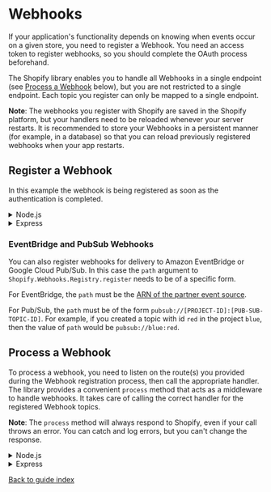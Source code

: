 # Webhooks

If your application's functionality depends on knowing when events occur on a given store, you need to register a Webhook. You need an access token to register webhooks, so you should complete the OAuth process beforehand.

The Shopify library enables you to handle all Webhooks in a single endpoint (see [Process a Webhook](#process-a-webhook) below), but you are not restricted to a single endpoint. Each topic you register can only be mapped to a single endpoint.

**Note**: The webhooks you register with Shopify are saved in the Shopify platform, but your handlers need to be reloaded whenever your server restarts. It is recommended to store your Webhooks in a persistent manner (for example, in a database) so that you can reload previously registered webhooks when your app restarts.

## Register a Webhook

In this example the webhook is being registered as soon as the authentication is completed.

<details>
<summary>Node.js</summary>

```typescript
  } // end of if (pathName === '/login')

  // Register webhooks after OAuth completes
  if (pathName === '/auth/callback') {
    try {
      await Shopify.Auth.validateAuthCallback(request, response, query as AuthQuery);

      const handleWebhookRequest = async (topic: string, shop: string, webhookRequestBody: Buffer) => {
        // this handler is triggered when a webhook is sent by the Shopify platform to your application
      }

      const currentSession = await Shopify.Utils.loadCurrentSession(request, response);

      // See https://shopify.dev/docs/admin-api/graphql/reference/events/webhooksubscriptiontopic for a list of available topics
      const resp = await Shopify.Webhooks.Registry.register({
        path: '/webhooks',
        topic: 'PRODUCTS_CREATE',
        accessToken: currentSession.accessToken,
        shop: currentSession.shop,
        webhookHandler: handleWebhookRequest
      });
      response.writeHead(302, { 'Location': '/' });
      response.end();
    }
    catch (e) {
      ...
```

</details>

<details>
<summary>Express</summary>

```ts
// Register webhooks after OAuth completes
app.get('/auth/callback', async (req, res) => {
  try {
    await Shopify.Auth.validateAuthCallback(
      req,
      res,
      req.query as unknown as AuthQuery,
    ); // req.query must be cast to unkown and then AuthQuery in order to be accepted

    const handleWebhookRequest = async (
      topic: string,
      shop: string,
      webhookRequestBody: Buffer,
    ) => {
      // this handler is triggered when a webhook is sent by the Shopify platform to your application
    };

    const currentSession = await Shopify.Utils.loadCurrentSession(
      req,
      res,
    );

    // See https://shopify.dev/docs/admin-api/graphql/reference/events/webhooksubscriptiontopic for a list of available topics
    const resp = await Shopify.Webhooks.Registry.register({
      path: '/webhooks',
      topic: 'PRODUCTS_CREATE',
      accessToken: currentSession.accessToken,
      shop: currentSession.shop,
      webhookHandler: handleWebhookRequest,
    });
  } catch (error) {
    console.error(error); // in practice these should be handled more gracefully
  }
  return res.redirect('/'); // wherever you want your user to end up after OAuth completes
});
```

</details>

### EventBridge and PubSub Webhooks

You can also register webhooks for delivery to Amazon EventBridge or Google Cloud
Pub/Sub. In this case the `path` argument to
`Shopify.Webhooks.Registry.register` needs to be of a specific form.

For EventBridge, the `path` must be the [ARN of the partner event
source](https://docs.aws.amazon.com/eventbridge/latest/APIReference/API_EventSource.html).

For Pub/Sub, the `path` must be of the form
`pubsub://[PROJECT-ID]:[PUB-SUB-TOPIC-ID]`. For example, if you created a topic
with id `red` in the project `blue`, then the value of `path` would be
`pubsub://blue:red`.

## Process a Webhook

To process a webhook, you need to listen on the route(s) you provided during the Webhook registration process, then call the appropriate handler. The library provides a convenient `process` method that acts as a middleware to handle webhooks. It takes care of calling the correct handler for the registered Webhook topics.

**Note**: The `process` method will always respond to Shopify, even if your call throws an error. You can catch and log errors, but you can't change the response.

<details>
<summary>Node.js</summary>

```typescript
  } // end of if (pathName === '/auth/callback')

  if (Shopify.Webhooks.Registry.isWebhookPath(pathName)) {
    try {
      await Shopify.Webhooks.Registry.process(request, response);
    } catch (error) {
      console.log(error);
    }
  } // end of if (Shopify.Webhooks.Registry.isWebhookPath(pathName))
}  // end of onRequest()

http.createServer(onRequest).listen(3000);
```

</details>

<details>
<summary>Express</summary>

```typescript
app.post('/webhooks', async (req, res) => {
  try {
    await Shopify.Webhooks.Registry.process(req, res);
  } catch (error) {
    console.log(error);
  }
});
```

</details>

[Back to guide index](../README.md)

